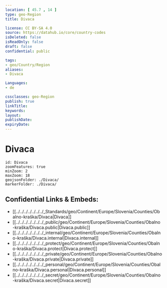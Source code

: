 ```yaml
---
location: [ 45.7 , 14 ] 
type: geo-Region
title: Divaca

license: CC BY-SA 4.0
source: https://datahub.io/core/country-codes
isDeleted: false
isReadOnly: false
draft: false
confidential: public

tags:
- geo/Country/Region
aliases:
- Divaca

Languages:
- de

cssclasses: geo-Region
publish: true
linkTitle: 
keywords: 
layout: 
publishDate: 
expiryDate: 
---
```


# Divaca

```leaflet
id: Divaca
zoomFeatures: true 
minZoom: 2 
maxZoom: 18
geojsonFolder: ./Divaca/
markerFolder: ./Divaca/
```


## Confidential Links & Embeds: 
- [[../../../../../../../_Standards/geo/Continent/Europe/Slovenia/Counties/Obalno-kraška/Divaca|Divaca]] 
- [[../../../../../../../_public/geo/Continent/Europe/Slovenia/Counties/Obalno-kraška/Divaca.public|Divaca.public]] 
- [[../../../../../../../_internal/geo/Continent/Europe/Slovenia/Counties/Obalno-kraška/Divaca.internal|Divaca.internal]] 
- [[../../../../../../../_protect/geo/Continent/Europe/Slovenia/Counties/Obalno-kraška/Divaca.protect|Divaca.protect]] 
- [[../../../../../../../_private/geo/Continent/Europe/Slovenia/Counties/Obalno-kraška/Divaca.private|Divaca.private]] 
- [[../../../../../../../_personal/geo/Continent/Europe/Slovenia/Counties/Obalno-kraška/Divaca.personal|Divaca.personal]] 
- [[../../../../../../../_secret/geo/Continent/Europe/Slovenia/Counties/Obalno-kraška/Divaca.secret|Divaca.secret]] 

